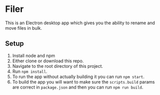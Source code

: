 # Filer
This is an Electron desktop app which gives you the ability to rename and move files in bulk.

## Setup
1. Install node and npm
2. Either clone or download this repo.
3. Navigate to the root directory of this project.
4. Run `npm install`.
5. To run the app without actually building it you can run `npm start`.
6. To build the app you will want to make sure the `scripts.build` params are correct in `package.json` and then you can run `npm run build`.
